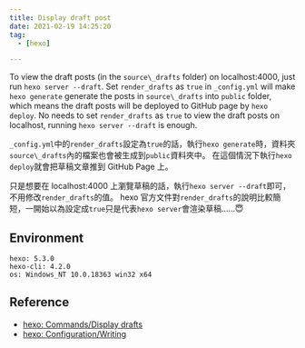 ```yaml
---
title: Display draft post
date: 2021-02-19 14:25:20
tag:
  - [hexo]

---
```


To view the draft posts (in the `source\_drafts` folder) on localhost:4000, just run `hexo server --draft`.
Set `render_drafts` as `true` in `_config.yml` will make `hexo generate` generate the posts in `source\_drafts` into `public` folder, which means the draft posts will be deployed to GitHub page by `hexo deploy`.
No needs to set `render_drafts` as `true` to view the draft posts on localhost, running `hexo server --draft` is enough.

`_config.yml`中的`render_drafts`設定為`true`的話，執行`hexo generate`時，資料夾`source\_drafts`內的檔案也會被生成到`public`資料夾中。
在這個情況下執行`hexo deploy`就會把草稿文章推到 GitHub Page 上。

只是想要在 localhost:4000 上瀏覽草稿的話，執行`hexo server --draft`即可，不用修改`render_drafts`的值。
hexo 官方文件對`render_drafts`的說明比較簡短，一開始以為設定成`true`只是代表`hexo server`會渲染草稿……😇

## Environment

```
hexo: 5.3.0
hexo-cli: 4.2.0
os: Windows_NT 10.0.18363 win32 x64
```

## Reference

- [hexo: Commands/Display drafts](https://hexo.io/docs/commands#Display-drafts)
- [hexo: Configuration/Writing](https://hexo.io/docs/configuration#Writing)
